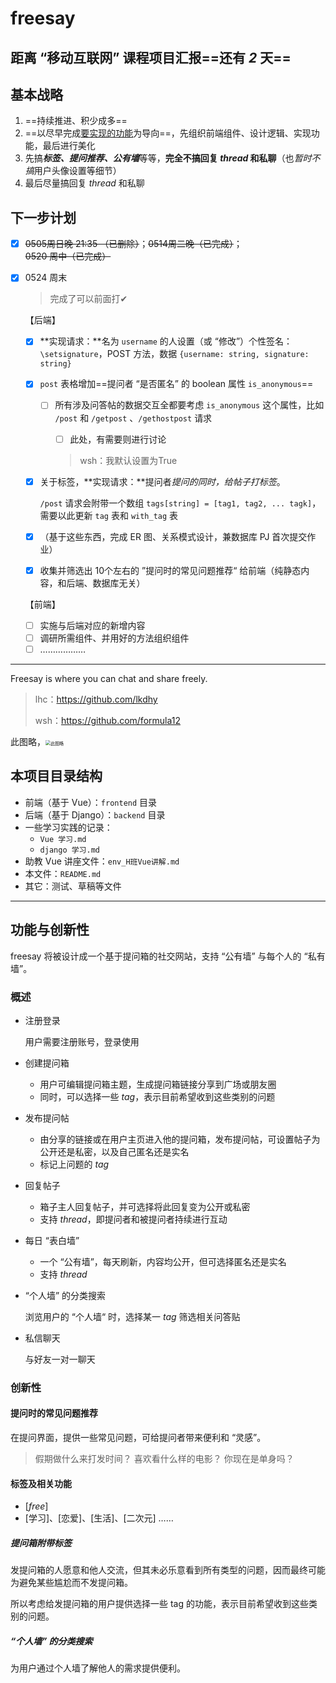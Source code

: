 # freesay

## 距离 “移动互联网” 课程项目汇报==还有 *2* 天==

## 基本战略

1. ==持续推进、积少成多==
2. ==以尽早完成[要实现的功能](#功能与创新性)为导向==，先组织前端组件、设计逻辑、实现功能，最后进行美化
3. 先搞***标签、提问推荐、公有墙***等等，**完全不搞回复 *thread* 和私聊**（也*暂时不搞*用户头像设置等细节）
4. 最后尽量搞回复 *thread* 和私聊

## 下一步计划

- [x] ~~0505周日晚 21:35 （已删除）~~；~~0514周二晚（已完成）~~；~~0520 周中（已完成）~~

- [x] 0524 周末

  > 完成了可以前面打✔
  >
  
  【后端】
  
  - [x] **实现请求：**名为 `username` 的人设置（或 “修改”）个性签名：`\setsignature`，POST 方法，数据 `{username: string, signature: string}`
  
  - [x] `post` 表格增加==提问者 “是否匿名” 的 boolean 属性 `is_anonymous`==
  
    - [ ] 所有涉及问答帖的数据交互全都要考虑 `is_anonymous` 这个属性，比如 `/post` 和 `/getpost` 、`/gethostpost` 请求
  
      - [ ] 此处，有需要则进行讨论
      
      
      > wsh：我默认设置为True

  - [x] 关于标签，**实现请求：**提问者*提问的同时，给帖子打标签*。

    `/post` 请求会附带一个数组 `tags[string] = [tag1, tag2, ... tagk]`，需要以此更新 `tag` 表和 `with_tag` 表

  - [x] （基于这些东西，完成 ER 图、关系模式设计，兼数据库 PJ 首次提交作业）

  - [x] 收集并筛选出 10个左右的 ”提问时的常见问题推荐“ 给前端（纯静态内容，和后端、数据库无关）

  【前端】
  
  - [ ] 实施与后端对应的新增内容
  - [ ] 调研所需组件、并用好的方法组织组件
  - [ ] ………………

---

Freesay is where you can chat and share freely. 

> lhc：https://github.com/lkdhy
>
> wsh：https://github.com/formula12

此图略，<img src="A.PNG" alt="此图略" style="zoom: 50%;">

## 本项目目录结构

* 前端（基于 Vue）：`frontend` 目录
* 后端（基于 Django）：`backend` 目录
* 一些学习实践的记录：
  * `Vue 学习.md`
  * `django 学习.md`
* 助教 Vue 讲座文件：`env_H班Vue讲解.md`
* 本文件：`README.md`
* 其它：测试、草稿等文件

---

## 功能与创新性

freesay 将被设计成一个基于提问箱的社交网站，支持 “公有墙” 与每个人的 “私有墙”。

### 概述

- 注册登录

  用户需要注册账号，登录使用

- 创建提问箱
  - 用户可编辑提问箱主题，生成提问箱链接分享到广场或朋友圈
  - 同时，可以选择一些 *tag*，表示目前希望收到这些类别的问题
  
- 发布提问帖
  - 由分享的链接或在用户主页进入他的提问箱，发布提问帖，可设置帖子为公开还是私密，以及自己匿名还是实名
  - 标记上问题的 *tag*
  
- 回复帖子
  - 箱子主人回复帖子，并可选择将此回复变为公开或私密
  - 支持 *thread*，即提问者和被提问者持续进行互动
  
- 每日 “表白墙”
  - 一个 “公有墙”，每天刷新，内容均公开，但可选择匿名还是实名
  - 支持 *thread*
  
- “个人墙” 的分类搜索

  浏览用户的 “个人墙“ 时，选择某一 *tag* 筛选相关问答贴

- 私信聊天
  
  与好友一对一聊天

### 创新性

#### 提问时的常见问题推荐

在提问界面，提供一些常见问题，可给提问者带来便利和 “灵感”。

> 假期做什么来打发时间？
> 喜欢看什么样的电影？
> 你现在是单身吗？

#### 标签及相关功能

* [*free*]
* [学习]、[恋爱]、[生活]、[二次元] ……

##### 提问箱附带标签

发提问箱的人愿意和他人交流，但其未必乐意看到所有类型的问题，因而最终可能为避免某些尴尬而不发提问箱。

所以考虑给发提问箱的用户提供选择一些 tag 的功能，表示目前希望收到这些类别的问题。

##### “个人墙” 的分类搜索

为用户通过个人墙了解他人的需求提供便利。
